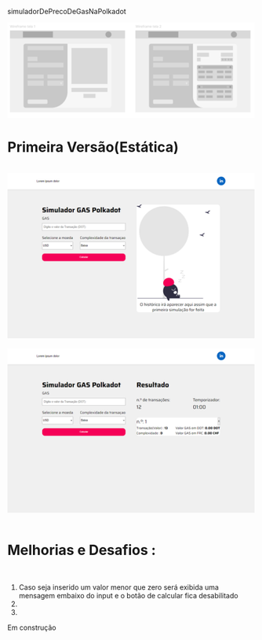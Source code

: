 <p>simuladorDePrecoDeGasNaPolkadot</p>

<img src="assets/images/readme_images/image_for_readme.PNG" alt="imagem da estrutura do projeto no figma">
<br>
<h1>Primeira Versão(Estática)</h1>
<br>
<img  src="assets/images/readme_images/versao_estatica_loading.png" alt="imagem da primeira versão estática na tela de aguarde">
<br>
<br>
<img  src="assets/images/readme_images/versao_estatica.png" alt="imagem da primeira versão estática">
<br>
<br>
<h1>Melhorias e Desafios :</h1>
<br>
<ol>
<li>Caso seja inserido um valor menor que zero será exibida uma mensagem embaixo do input e o botão de calcular fica desabilitado</li>
<li></li>
<li></li>
</ol>

<p>Em construção</p>